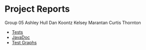 # Project Reports

Group 05
Ashley Hull
Dan Koontz
Kelsey Marantan
Curtis Thornton

* [Tests](./build/reports/)
* [JavaDoc](./build/docs/javadoc/)
* [Test Graphs](./report-accumulator)
